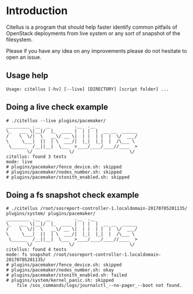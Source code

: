 # Introduction

Citellus is a program that should help faster identify common pitfails of OpenStack deployments from live system or any sort of snapshot of the filesystem.

Please if you have any idea on any improvements please do not hesitate to open an issue.

## Usage help

```
Usage: citellus [-hv] [--live] [DIRECTORY] [script folder] ... 
```

## Doing a live check example

```
# ./citellus --live plugins/pacemaker/
_________ .__  __         .__  .__                
\_   ___ \|__|/  |_  ____ |  | |  |  __ __  ______
/    \  \/|  \   __\/ __ \|  | |  | |  |  \/  ___/
\     \___|  ||  | \  ___/|  |_|  |_|  |  /\___ \ 
 \______  /__||__|  \___  >____/____/____//____  >
        \/              \/                     \/ 
citellus: found 3 tests
mode: live
# plugins/pacemaker/fence_device.sh: skipped 
# plugins/pacemaker/nodes_number.sh: skipped 
# plugins/pacemaker/stonith_enabled.sh: skipped 
```

## Doing a fs snapshot check example

```
# ./citellus /root/sosreport-controller-1.localdomain-20170705201135/ plugins/system/ plugins/pacemaker/
_________ .__  __         .__  .__                
\_   ___ \|__|/  |_  ____ |  | |  |  __ __  ______
/    \  \/|  \   __\/ __ \|  | |  | |  |  \/  ___/
\     \___|  ||  | \  ___/|  |_|  |_|  |  /\___ \ 
 \______  /__||__|  \___  >____/____/____//____  >
        \/              \/                     \/ 
citellus: found 4 tests
mode: fs snapshot /root/sosreport-controller-1.localdomain-20170705201135/
# plugins/pacemaker/fence_device.sh: skipped 
# plugins/pacemaker/nodes_number.sh: okay 
# plugins/pacemaker/stonith_enabled.sh: failed 
# plugins/system/kernel_panic.sh: skipped 
    file /sos_commands/logs/journalctl_--no-pager_--boot not found.
```
